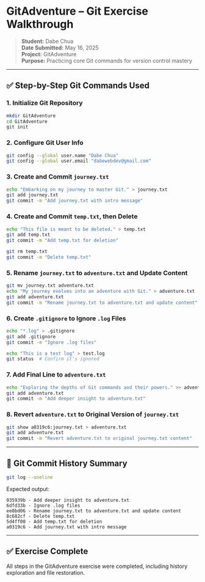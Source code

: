 # GitAdventure – Git Exercise Walkthrough

> **Student:** Dabe Chua  
> **Date Submitted:** May 16, 2025  
> **Project:** GitAdventure  
> **Purpose:** Practicing core Git commands for version control mastery

---

## ✅ Step-by-Step Git Commands Used

### 1. Initialize Git Repository
```bash
mkdir GitAdventure
cd GitAdventure
git init
```

### 2. Configure Git User Info
```bash
git config --global user.name "Dabe Chua"
git config --global user.email "dabewebdev@gmail.com"
```

### 3. Create and Commit `journey.txt`
```bash
echo "Embarking on my journey to master Git." > journey.txt
git add journey.txt
git commit -m "Add journey.txt with intro message"
```

### 4. Create and Commit `temp.txt`, then Delete
```bash
echo "This file is meant to be deleted." > temp.txt
git add temp.txt
git commit -m "Add temp.txt for deletion"

git rm temp.txt
git commit -m "Delete temp.txt"
```

### 5. Rename `journey.txt` to `adventure.txt` and Update Content
```bash
git mv journey.txt adventure.txt
echo "My journey evolves into an adventure with Git." > adventure.txt
git add adventure.txt
git commit -m "Rename journey.txt to adventure.txt and update content"
```

### 6. Create `.gitignore` to Ignore `.log` Files
```bash
echo "*.log" > .gitignore
git add .gitignore
git commit -m "Ignore .log files"

echo "This is a test log" > test.log
git status  # Confirm it's ignored
```

### 7. Add Final Line to `adventure.txt`
```bash
echo "Exploring the depths of Git commands and their powers." >> adventure.txt
git add adventure.txt
git commit -m "Add deeper insight to adventure.txt"
```

### 8. Revert `adventure.txt` to Original Version of `journey.txt`
```bash
git show a0319c6:journey.txt > adventure.txt
git add adventure.txt
git commit -m "Revert adventure.txt to original journey.txt content"
```

---

## 📜 Git Commit History Summary
```bash
git log --oneline
```

Expected output:
```
035939b - Add deeper insight to adventure.txt
6dfd33b - Ignore .log files
ee0bd06 - Rename journey.txt to adventure.txt and update content
8c682cf - Delete temp.txt
5d4ff00 - Add temp.txt for deletion
a0319c6 - Add journey.txt with intro message
```

---

## ✅ Exercise Complete
All steps in the GitAdventure exercise were completed, including history exploration and file restoration.

